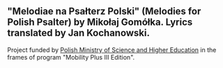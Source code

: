 ## "Melodiae na Psałterz Polski" (Melodies for Polish Psalter) by Mikołaj Gomółka. Lyrics translated by Jan Kochanowski. 
<p>
Project funded by <a target="new" href="http://www.nauka.gov.pl/en/"> Polish Ministry of Science and Higher Education</a> in the frames of program "Mobility Plus III Edition".
</p>
